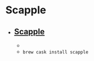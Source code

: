 # Scapple
- [Scapple](https://www.literatureandlatte.com/scapple.php)
  - 
  - 
  - `brew cask install scapple`

